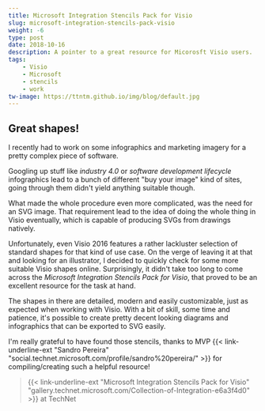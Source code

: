 ```yaml
---
title: Microsoft Integration Stencils Pack for Visio
slug: microsoft-integration-stencils-pack-visio
weight: -6
type: post
date: 2018-10-16
description: A pointer to a great resource for Micorosft Visio users.
tags: 
    - Visio
    - Microsoft
    - stencils
    - work
tw-image: https://ttntm.github.io/img/blog/default.jpg
---
```


## Great shapes!

I recently had to work on some infographics and marketing imagery for a pretty complex piece of software. 

Googling up stuff like _industry 4.0_ or _software development lifecycle_ infographics lead to a bunch of different "buy your image" kind of sites, going through them didn't yield anything suitable though.

What made the whole procedure even more complicated, was the need for an SVG image. That requirement lead to the idea of doing the whole thing in Visio eventually, which is capable of producing SVGs from drawings natively.

Unfortunately, even Visio 2016 features a rather lackluster selection of standard shapes for that kind of use case. On the verge of leaving it at that and looking for an illustrator, I decided to quickly check for some more suitable Visio shapes online. Surprisingly, it didn't take too long to come across the _Microsoft Integration Stencils Pack for Visio_, that proved to be an excellent resource for the task at hand. 

The shapes in there are detailed, modern and easily customizable, just as expected when working with Visio. With a bit of skill, some time and patience, it's possible to create pretty decent looking diagrams and infographics that can be exported to SVG easily.

I'm really grateful to have found those stencils, thanks to MVP {{< link-underline-ext "Sandro Pereira" "social.technet.microsoft.com/profile/sandro%20pereira/" >}} for compiling/creating such a helpful resource!

> {{< link-underline-ext "Microsoft Integration Stencils Pack for Visio" "gallery.technet.microsoft.com/Collection-of-Integration-e6a3f4d0" >}} at TechNet